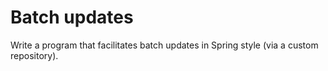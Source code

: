 # Batch updates
Write a program that facilitates batch updates in Spring style (via a custom repository).
